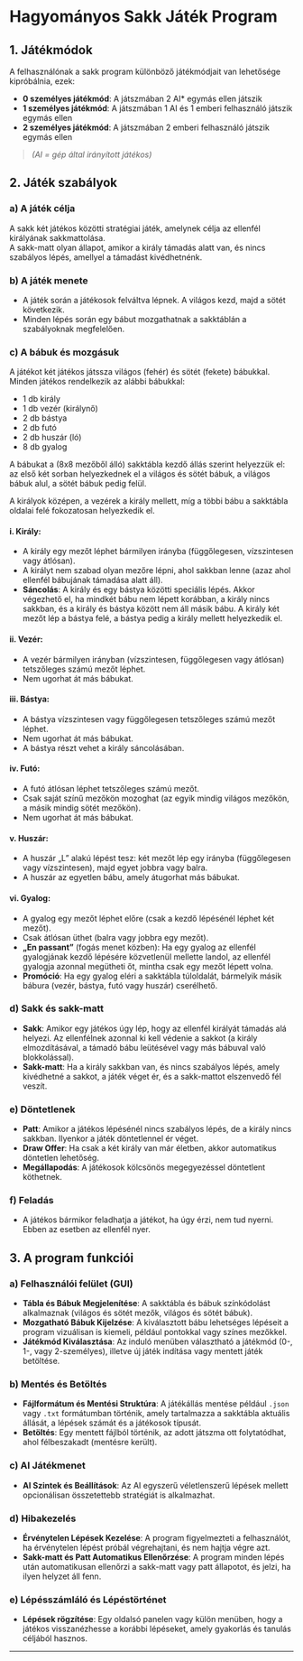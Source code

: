 # Hagyományos Sakk Játék Program

## 1. Játékmódok
A felhasználónak a sakk program különböző játékmódjait van lehetősége kipróbálnia, ezek:

- **0 személyes játékmód**: A játszmában 2 AI* egymás ellen játszik
- **1 személyes játékmód**: A játszmában 1 AI és 1 emberi felhasználó játszik egymás ellen
- **2 személyes játékmód**: A játszmában 2 emberi felhasználó játszik egymás ellen

> *(AI = gép által irányított játékos)*

## 2. Játék szabályok

### a) A játék célja
A sakk két játékos közötti stratégiai játék, amelynek célja az ellenfél királyának sakkmattolása.  
A sakk-matt olyan állapot, amikor a király támadás alatt van, és nincs szabályos lépés, amellyel a támadást kivédhetnénk.

### b) A játék menete
- A játék során a játékosok felváltva lépnek. A világos kezd, majd a sötét következik.
- Minden lépés során egy bábut mozgathatnak a sakktáblán a szabályoknak megfelelően.

### c) A bábuk és mozgásuk
A játékot két játékos játssza világos (fehér) és sötét (fekete) bábukkal.  
Minden játékos rendelkezik az alábbi bábukkal:
- 1 db király
- 1 db vezér (királynő)
- 2 db bástya
- 2 db futó
- 2 db huszár (ló)
- 8 db gyalog

A bábukat a (8x8 mezőből álló) sakktábla kezdő állás szerint helyezzük el: az első két sorban helyezkednek el a világos és sötét bábuk, a világos bábuk alul, a sötét bábuk pedig felül.

A királyok középen, a vezérek a király mellett, míg a többi bábu a sakktábla oldalai felé fokozatosan helyezkedik el.

#### i. Király:
- A király egy mezőt léphet bármilyen irányba (függőlegesen, vízszintesen vagy átlósan).
- A királyt nem szabad olyan mezőre lépni, ahol sakkban lenne (azaz ahol ellenfél bábujának támadása alatt áll).
- **Sáncolás**: A király és egy bástya közötti speciális lépés. Akkor végezhető el, ha mindkét bábu nem lépett korábban, a király nincs sakkban, és a király és bástya között nem áll másik bábu. A király két mezőt lép a bástya felé, a bástya pedig a király mellett helyezkedik el.

#### ii. Vezér:
- A vezér bármilyen irányban (vízszintesen, függőlegesen vagy átlósan) tetszőleges számú mezőt léphet.
- Nem ugorhat át más bábukat.

#### iii. Bástya:
- A bástya vízszintesen vagy függőlegesen tetszőleges számú mezőt léphet.
- Nem ugorhat át más bábukat.
- A bástya részt vehet a király sáncolásában.

#### iv. Futó:
- A futó átlósan léphet tetszőleges számú mezőt.
- Csak saját színű mezőkön mozoghat (az egyik mindig világos mezőkön, a másik mindig sötét mezőkön).
- Nem ugorhat át más bábukat.

#### v. Huszár:
- A huszár „L” alakú lépést tesz: két mezőt lép egy irányba (függőlegesen vagy vízszintesen), majd egyet jobbra vagy balra.
- A huszár az egyetlen bábu, amely átugorhat más bábukat.

#### vi. Gyalog:
- A gyalog egy mezőt léphet előre (csak a kezdő lépésénél léphet két mezőt).
- Csak átlósan üthet (balra vagy jobbra egy mezőt).
- **„En passant”** (fogás menet közben): Ha egy gyalog az ellenfél gyalogjának kezdő lépésére közvetlenül mellette landol, az ellenfél gyalogja azonnal megütheti őt, mintha csak egy mezőt lépett volna.
- **Promóció**: Ha egy gyalog eléri a sakktábla túloldalát, bármelyik másik bábura (vezér, bástya, futó vagy huszár) cserélhető.

### d) Sakk és sakk-matt
- **Sakk**: Amikor egy játékos úgy lép, hogy az ellenfél királyát támadás alá helyezi. Az ellenfélnek azonnal ki kell védenie a sakkot (a király elmozdításával, a támadó bábu leütésével vagy más bábuval való blokkolással).
- **Sakk-matt**: Ha a király sakkban van, és nincs szabályos lépés, amely kivédhetné a sakkot, a játék véget ér, és a sakk-mattot elszenvedő fél veszít.

### e) Döntetlenek
- **Patt**: Amikor a játékos lépésénél nincs szabályos lépés, de a király nincs sakkban. Ilyenkor a játék döntetlennel ér véget.
- **Draw Offer**: Ha csak a két király van már életben, akkor automatikus döntetlen lehetőség.
- **Megállapodás**: A játékosok kölcsönös megegyezéssel döntetlent köthetnek.

### f) Feladás
- A játékos bármikor feladhatja a játékot, ha úgy érzi, nem tud nyerni. Ebben az esetben az ellenfél nyer.

## 3. A program funkciói

### a) Felhasználói felület (GUI)
- **Tábla és Bábuk Megjelenítése**: A sakktábla és bábuk színkódolást alkalmaznak (világos és sötét mezők, világos és sötét bábuk).
- **Mozgatható Bábuk Kijelzése**: A kiválasztott bábu lehetséges lépéseit a program vizuálisan is kiemeli, például pontokkal vagy színes mezőkkel.
- **Játékmód Kiválasztása**: Az induló menüben választható a játékmód (0-, 1-, vagy 2-személyes), illetve új játék indítása vagy mentett játék betöltése.

### b) Mentés és Betöltés
- **Fájlformátum és Mentési Struktúra**: A játékállás mentése például `.json` vagy `.txt` formátumban történik, amely tartalmazza a sakktábla aktuális állását, a lépések számát és a játékosok típusát.
- **Betöltés**: Egy mentett fájlból történik, az adott játszma ott folytatódhat, ahol félbeszakadt (mentésre került).

### c) AI Játékmenet
- **AI Szintek és Beállítások**: Az AI egyszerű véletlenszerű lépések mellett opcionálisan összetettebb stratégiát is alkalmazhat.

### d) Hibakezelés
- **Érvénytelen Lépések Kezelése**: A program figyelmezteti a felhasználót, ha érvénytelen lépést próbál végrehajtani, és nem hajtja végre azt.
- **Sakk-matt és Patt Automatikus Ellenőrzése**: A program minden lépés után automatikusan ellenőrzi a sakk-matt vagy patt állapotot, és jelzi, ha ilyen helyzet áll fenn.

### e) Lépésszámláló és Lépéstörténet
- **Lépések rögzítése**: Egy oldalsó panelen vagy külön menüben, hogy a játékos visszanézhesse a korábbi lépéseket, amely gyakorlás és tanulás céljából hasznos.

---

